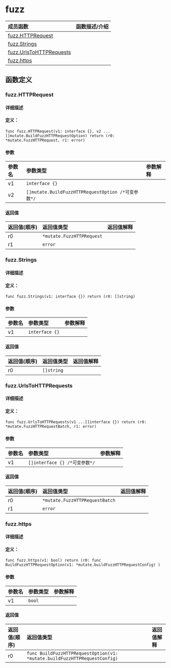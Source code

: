 # fuzz


|成员函数|函数描述/介绍|
|:------|:--------|
 | [fuzz.HTTPRequest](#fuzzhttprequest) |  |
 | [fuzz.Strings](#fuzzstrings) |  |
 | [fuzz.UrlsToHTTPRequests](#fuzzurlstohttprequests) |  |
 | [fuzz.https](#fuzzhttps) |  |




 



## 函数定义

### fuzz.HTTPRequest



#### 详细描述



#### 定义：

`func fuzz.HTTPRequest(v1: interface {}, v2 ...[]mutate.BuildFuzzHTTPRequestOption) return (r0: *mutate.FuzzHTTPRequest, r1: error)`


#### 参数

|参数名|参数类型|参数解释|
|:-----------|:---------- |:-----------|
| v1 | `interface {}` |   |
| v2 | `[]mutate.BuildFuzzHTTPRequestOption /*可变参数*/` |   |





#### 返回值

|返回值(顺序)|返回值类型|返回值解释|
|:-----------|:---------- |:-----------|
| r0 | `*mutate.FuzzHTTPRequest` |   |
| r1 | `error` |   |


 
### fuzz.Strings



#### 详细描述



#### 定义：

`func fuzz.Strings(v1: interface {}) return (r0: []string)`


#### 参数

|参数名|参数类型|参数解释|
|:-----------|:---------- |:-----------|
| v1 | `interface {}` |   |





#### 返回值

|返回值(顺序)|返回值类型|返回值解释|
|:-----------|:---------- |:-----------|
| r0 | `[]string` |   |


 
### fuzz.UrlsToHTTPRequests



#### 详细描述



#### 定义：

`func fuzz.UrlsToHTTPRequests(v1 ...[]interface {}) return (r0: *mutate.FuzzHTTPRequestBatch, r1: error)`


#### 参数

|参数名|参数类型|参数解释|
|:-----------|:---------- |:-----------|
| v1 | `[]interface {} /*可变参数*/` |   |





#### 返回值

|返回值(顺序)|返回值类型|返回值解释|
|:-----------|:---------- |:-----------|
| r0 | `*mutate.FuzzHTTPRequestBatch` |   |
| r1 | `error` |   |


 
### fuzz.https



#### 详细描述



#### 定义：

`func fuzz.https(v1: bool) return (r0: func BuildFuzzHTTPRequestOption(v1: *mutate.buildFuzzHTTPRequestConfig) )`


#### 参数

|参数名|参数类型|参数解释|
|:-----------|:---------- |:-----------|
| v1 | `bool` |   |





#### 返回值

|返回值(顺序)|返回值类型|返回值解释|
|:-----------|:---------- |:-----------|
| r0 | `func BuildFuzzHTTPRequestOption(v1: *mutate.buildFuzzHTTPRequestConfig) ` |   |


 


